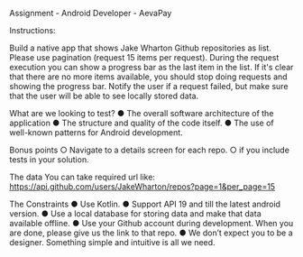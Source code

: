 Assignment - Android Developer - AevaPay

Instructions:

Build a native app that shows Jake Wharton Github repositories as list. Please use pagination
(request 15 items per request). During the request execution you can show a progress bar as
the last item in the list. If it's clear that there are no more items available, you should stop doing
requests and showing the progress bar. Notify the user if a request failed, but make sure that
the user will be able to see locally stored data.

What are we looking to test?
● The overall software architecture of the application
● The structure and quality of the code itself.
● The use of well-known patterns for Android development.

 Bonus points
○ Navigate to a details screen for each repo.
○ if you include tests in your solution.


The data
You can take required url like:
https://api.github.com/users/JakeWharton/repos?page=1&per_page=15


The Constraints
● Use Kotlin.
● Support API 19 and till the latest android version.
● Use a local database for storing data and make that data available offline.
● Use your Github account during development. When you are done, please give us the
link to that repo.
● We don’t expect you to be a designer. Something simple and intuitive is all we
need.